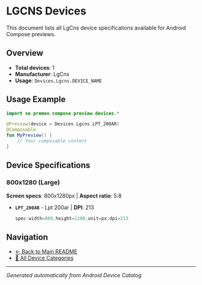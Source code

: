 # LGCNS Devices

This document lists all LgCns device specifications available for Android Compose previews.

## Overview

- **Total devices**: 1
- **Manufacturer**: LgCns
- **Usage**: `Devices.Lgcns.DEVICE_NAME`

## Usage Example

```kotlin
import se.premex.compose.preview.devices.*

@Preview(device = Devices.Lgcns.LPT_200AR)
@Composable
fun MyPreview() {
    // Your composable content
}
```

## Device Specifications

### 800x1280 (Large)

**Screen specs**: 800x1280px | **Aspect ratio**: 5:8

- **`LPT_200AR`** - Lpt 200ar | **DPI**: 213
  ```kotlin
  spec:width=800,height=1280,unit=px,dpi=213
  ```

## Navigation

- [← Back to Main README](../../README.md)
- [📱 All Device Categories](../README.md)

---
*Generated automatically from Android Device Catalog*
